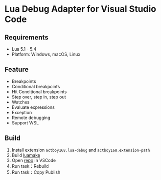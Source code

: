 Lua Debug Adapter for Visual Studio Code
=========================================

## Requirements

* Lua 5.1 - 5.4
* Platform: Windows, macOS, Linux

## Feature

* Breakpoints
* Conditional breakpoints
* Hit Conditional breakpoints
* Step over, step in, step out
* Watches
* Evaluate expressions
* Exception
* Remote debugging
* Support WSL

## Build

1. Install extension `actboy168.lua-debug` and `actboy168.extension-path`
2. Build [luamake](https://github.com/actboy168/luamake)
3. Open [repo](https://github.com/actboy168/vscode-lua-debug) in VSCode
4. Run task：Rebuild
5. Run task：Copy Publish
